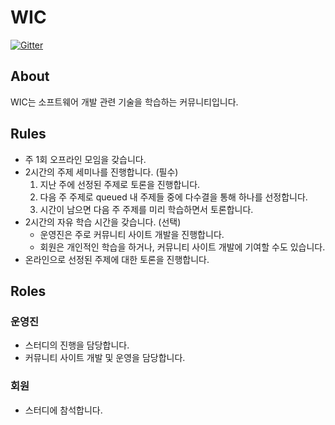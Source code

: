 WIC
===

[![Gitter](https://badges.gitter.im/Join%20Chat.svg)](https://gitter.im/ctb-wic/wic-minutes?utm_source=badge&utm_medium=badge&utm_campaign=pr-badge&utm_content=badge)

About
-----
WIC는 소프트웨어 개발 관련 기술을 학습하는 커뮤니티입니다.

Rules
-----
* 주 1회 오프라인 모임을 갖습니다.
* 2시간의 주제 세미나를 진행합니다. (필수)
    1. 지난 주에 선정된 주제로 토론을 진행합니다.
    2. 다음 주 주제로 queued 내 주제들 중에 다수결을 통해 하나를 선정합니다.
    3. 시간이 남으면 다음 주 주제를 미리 학습하면서 토론합니다.
* 2시간의 자유 학습 시간을 갖습니다. (선택)
    * 운영진은 주로 커뮤니티 사이트 개발을 진행합니다.
    * 회원은 개인적인 학습을 하거나, 커뮤니티 사이트 개발에 기여할 수도 있습니다.
* 온라인으로 선정된 주제에 대한 토론을 진행합니다.

Roles
-----
### 운영진
* 스터디의 진행을 담당합니다.
* 커뮤니티 사이트 개발 및 운영을 담당합니다.

### 회원
* 스터디에 참석합니다.